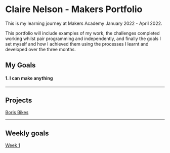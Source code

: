 # Claire Nelson - Makers Portfolio

This is my learning journey at Makers Academy January 2022 - April 2022.

This portfolio will include examples of my work, the challenges completed working whilst pair programming and independently, and finally the goals I set myself and how I achieved them using the processes I learnt and developed over the three months.

## My Goals

#### 1. I can make anything


------

## Projects


[Boris Bikes](https://github.com/nelsonclaire/Portfolio/blob/master/projects/boris-bikes.md)


------


## Weekly goals

[Week 1](https://github.com/nelsonclaire/Portfolio/blob/master/notes/week_1.md)